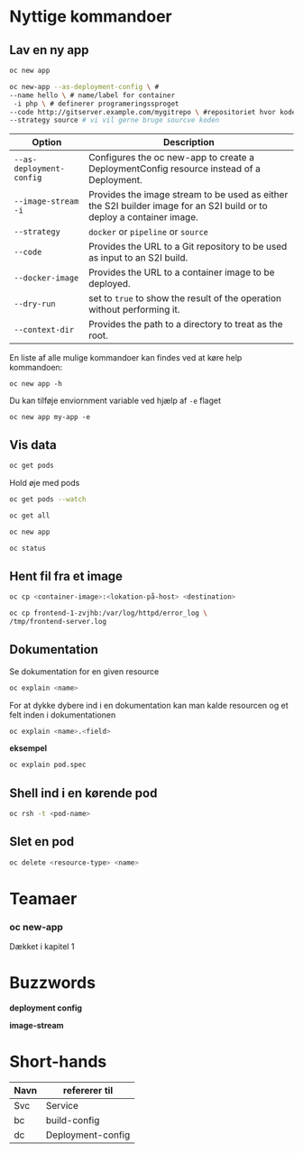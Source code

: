 # Nyttige kommandoer

## Lav en ny app

```bash
oc new app
```

```bash
oc new-app --as-deployment-config \ # 
--name hello \ # name/label for container
 -i php \ # definerer programeringssproget
--code http://gitserver.example.com/mygitrepo \ #repositoriet hvor koden skal tages fra
--strategy source # vi vil gerne bruge sourcve koden
```

| Option                   | Description                                                  |
| ------------------------ | ------------------------------------------------------------ |
| `--as-deployment-config` | Configures the oc new-app to create a DeploymentConfig resource instead of a Deployment. |
| `--image-stream`  `-i`   | Provides the image stream to be used as either the S2I builder image for an S2I build or to deploy a container image. |
| `--strategy`             | `docker` or `pipeline` or `source`                           |
| `--code`                 | Provides the URL to a Git repository to be used as input to an S2I build. |
| `--docker-image`         | Provides the URL to a container image to be deployed.        |
| `--dry-run`              | set to `true` to show the result of the operation without performing it. |
| `--context-dir`          | Provides the path to a directory to treat as the root.       |

En liste af alle mulige kommandoer kan findes ved at køre help kommandoen:

```
oc new app -h
```

Du kan tilføje enviornment variable ved hjælp af `-e` flaget

```
oc new app my-app -e
```

 

## Vis data

```bash
oc get pods
```

Hold øje med pods

```bash
oc get pods --watch
```

```bash
oc get all
```

```bash
oc new app
```

```bash
oc status
```

## Hent fil fra et image

```bash
oc cp <container-image>:<lokation-på-host> <destination>
```

```bash
oc cp frontend-1-zvjhb:/var/log/httpd/error_log \
/tmp/frontend-server.log
```

## Dokumentation

Se dokumentation for en given resource

```bash
oc explain <name>
```

For at dykke dybere ind i en dokumentation kan man kalde resourcen og et felt inden i dokumentationen

```bash
oc explain <name>.<field>
```

**eksempel**

```bash
oc explain pod.spec
```

## Shell ind i en kørende pod

```bash
oc rsh -t <pod-name>
```

## Slet en pod

```bash
oc delete <resource-type> <name>
```



# Teamaer

### oc new-app

Dækket i kapitel 1

# Buzzwords

**deployment config**

**image-stream**



# Short-hands

| Navn | refererer til     |
| ---- | ----------------- |
| Svc  | Service           |
| bc   | build-config      |
| dc   | Deployment-config |

